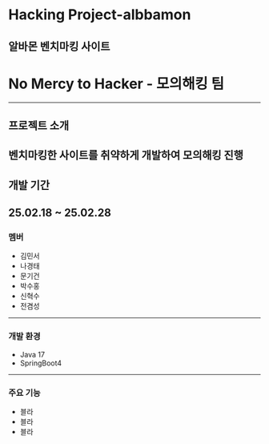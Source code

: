 # Hacking Project-albbamon

알바몬 벤치마킹 사이트
---------
# No Mercy to Hacker - 모의해킹 팀
------------
## 프로젝트 소개
벤치마킹한 사이트를 취약하게 개발하여 모의해킹 진행
-------------------
## 개발 기간
25.02.18 ~ 25.02.28
----------------------
### 멤버
- 김민서
- 나경태
- 문기건
- 박수홍
- 신혁수
- 전겸성
-----------------------------
### 개발 환경
- Java 17
- SpringBoot4
-------------------------
### 주요 기능
- 블라
- 블라
- 블라
